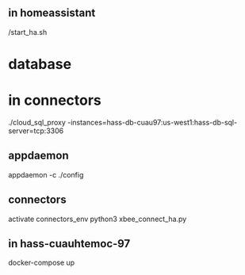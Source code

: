 
## in homeassistant
/start_ha.sh

# database
# in connectors
./cloud_sql_proxy -instances=hass-db-cuau97:us-west1:hass-db-sql-server=tcp:3306

## appdaemon
appdaemon -c ./config

## connectors
activate connectors_env
python3 xbee_connect_ha.py 

## in hass-cuauhtemoc-97
docker-compose up